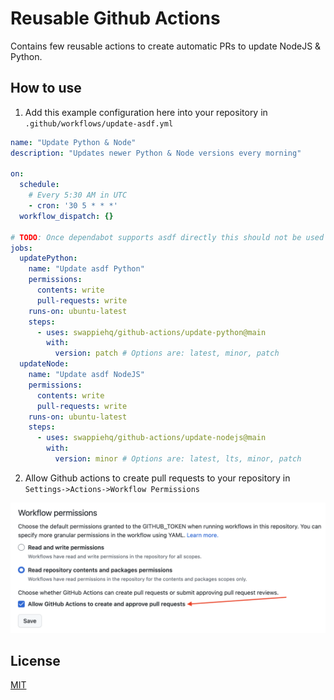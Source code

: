 # Reusable Github Actions

Contains few reusable actions to create automatic PRs to update NodeJS & Python.

## How to use
1. Add this example configuration here into your repository in `.github/workflows/update-asdf.yml`
```yaml
name: "Update Python & Node"
description: "Updates newer Python & Node versions every morning"

on:
  schedule:
    # Every 5:30 AM in UTC
    - cron: '30 5 * * *'
  workflow_dispatch: {}

# TODO: Once dependabot supports asdf directly this should not be used anymore https://github.com/dependabot/dependabot-core/issues/1033
jobs:
  updatePython:
    name: "Update asdf Python"
    permissions:
      contents: write
      pull-requests: write
    runs-on: ubuntu-latest
    steps:
      - uses: swappiehq/github-actions/update-python@main
        with:
          version: patch # Options are: latest, minor, patch
  updateNode:
    name: "Update asdf NodeJS"
    permissions:
      contents: write
      pull-requests: write
    runs-on: ubuntu-latest
    steps:
      - uses: swappiehq/github-actions/update-nodejs@main
        with:
          version: minor # Options are: latest, lts, minor, patch
```
2. Allow Github actions to create pull requests to your repository in `Settings->Actions->Workflow Permissions`
<img src="docs/assets/allow-github-action-pull-requests.png">

## License

[MIT](LICENSE)
